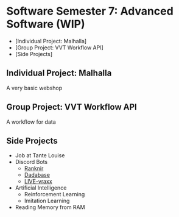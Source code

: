 # Software Semester 7: Advanced Software (WIP)
- [Individual Project: Malhalla]
- [Group Project: VVT Workflow API]
- [Side Projects]

## Individual Project: Malhalla
A very basic webshop

## Group Project: VVT Workflow API
A workflow for data

## Side Projects
- Job at Tante Louise
- Discord Bots
  - [Ranknir](https://github.com/CrossyChainsaw/Ranknir)
  - [Dadabase](https://github.com/CrossyChainsaw/Dadabase)
  - [LIVE-vraxx](https://github.com/CrossyChainsaw/LIVE-vraxx)
- Artificial Intelligence
  - Reinforcement Learning
  - Imitation Learning
- Reading Memory from RAM
